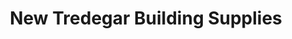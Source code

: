 ---
title: "New Tredegar Building Supplies"
url: /caerphilly/new-tredegar-building-supplies/
shop: shop
---